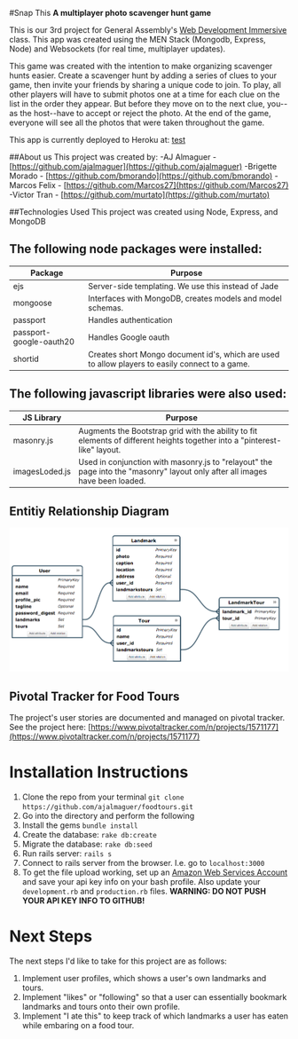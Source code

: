 #Snap This
**A multiplayer photo scavenger hunt game**

This is our 3rd project for General Assembly's [Web Development Immersive](https://generalassemb.ly/education/web-development-immersive) class. This app was created using the MEN Stack (Mongodb, Express, Node) and Websockets (for real time, multiplayer updates).

This game was created with the intention to make organizing scavenger hunts easier. Create a scavenger hunt by adding a series of clues to your game, then invite your friends by sharing a unique code to join. To play, all other players will have to submit photos one at a time for each clue on the list in the order they appear. But before they move on to the next clue, you--as the host--have to accept or reject the photo. At the end of the game, everyone will see all the photos that were taken throughout the game.

This app is currently deployed to Heroku at: [test](google.com)

##About us
This project was created by:
  -AJ Almaguer - [https://github.com/ajalmaguer](https://github.com/ajalmaguer)
  -Brigette Morado - [https://github.com/bmorando](https://github.com/bmorando)
  -Marcos Felix - [https://github.com/Marcos27](https://github.com/Marcos27)
  -Victor Tran - [https://github.com/murtato](https://github.com/murtato)

##Technologies Used
This project was created using Node, Express, and MongoDB

The following node packages were installed:
----------------------------------------

Package    |   Purpose
----        |   -----
ejs         |   Server-side templating. We use this instead of Jade
mongoose    |   Interfaces with MongoDB, creates models and model schemas.
passport    |   Handles authentication
passport-google-oauth20 |   Handles Google oauth
shortid     |   Creates short Mongo document id's, which are used to allow players to easily connect to a game.


The following javascript libraries were also used:
------------------------------------------------

JS Library  | Purpose
----        | ----
masonry.js  | Augments the Bootstrap grid with the ability to fit elements of different heights together into a "pinterest-like" layout.
imagesLoded.js  | Used in conjunction with masonry.js to "relayout" the page into the "masonry" layout only after all images have been loaded.

Entitiy Relationship Diagram
-----------------------------

![erd](https://raw.githubusercontent.com/ajalmaguer/foodtours/master/erd-2.png)


Pivotal Tracker for Food Tours
------------------------------
The project's user stories are documented and managed on pivotal tracker. See the project here: [https://www.pivotaltracker.com/n/projects/1571177](https://www.pivotaltracker.com/n/projects/1571177)

Installation Instructions
==========================
1. Clone the repo from your terminal `git clone https://github.com/ajalmaguer/foodtours.git`
2. Go into the directory and perform the following
  1. Install the gems `bundle install`
  2. Create the database: `rake db:create`
  3. Migrate the database: `rake db:seed`
  4. Run rails server: `rails s`
3. Connect to rails server from the browser. I.e. go to `localhost:3000`
4. To get the file upload working, set up an [Amazon Web Services Account](http://aws.amazon.com/) and save your api key info on your bash profile. Also update your `development.rb` and `production.rb` files. **WARNING: DO NOT PUSH YOUR API KEY INFO TO GITHUB!**


Next Steps
=================
The next steps I'd like to take for this project are as follows:
1. Implement user profiles, which shows a user's own landmarks and tours.
2. Implement "likes" or "following" so that a user can essentially bookmark landmarks and tours onto their own profile.
3. Implement "I ate this" to keep track of which landmarks a user has eaten while embaring on a food tour.
